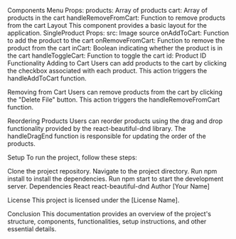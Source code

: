 Components
Menu
Props:
products: Array of products
cart: Array of products in the cart
handleRemoveFromCart: Function to remove products from the cart
Layout
This component provides a basic layout for the application.
SingleProduct
Props:
src: Image source
onAddToCart: Function to add the product to the cart
onRemoveFromCart: Function to remove the product from the cart
inCart: Boolean indicating whether the product is in the cart
handleToggleCart: Function to toggle the cart
id: Product ID
Functionality
Adding to Cart
Users can add products to the cart by clicking the checkbox associated with each product. This action triggers the handleAddToCart function.

Removing from Cart
Users can remove products from the cart by clicking the "Delete File" button. This action triggers the handleRemoveFromCart function.

Reordering Products
Users can reorder products using the drag and drop functionality provided by the react-beautiful-dnd library. The handleDragEnd function is responsible for updating the order of the products.

Setup
To run the project, follow these steps:

Clone the project repository.
Navigate to the project directory.
Run npm install to install the dependencies.
Run npm start to start the development server.
Dependencies
React
react-beautiful-dnd
Author
[Your Name]

License
This project is licensed under the [License Name].

Conclusion
This documentation provides an overview of the project's structure, components, functionalities, setup instructions, and other essential details.
